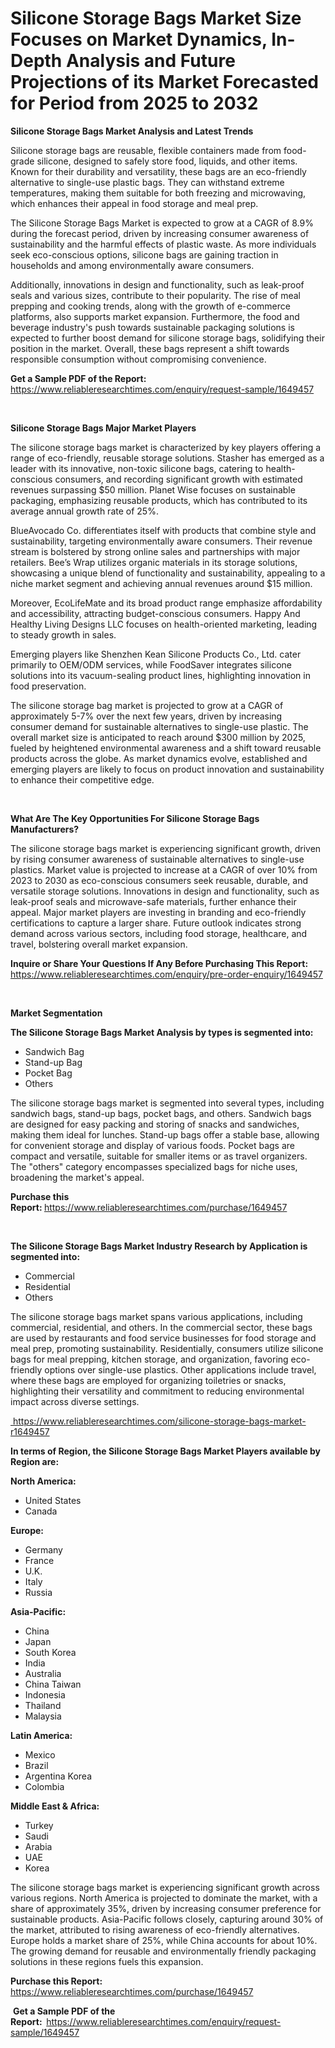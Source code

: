 <p><h1>Silicone Storage Bags Market Size Focuses on Market Dynamics, In-Depth Analysis and Future Projections of its Market Forecasted for Period from 2025 to 2032</h1></p><p><strong>Silicone Storage Bags Market Analysis and Latest Trends</strong></p>
<p><p>Silicone storage bags are reusable, flexible containers made from food-grade silicone, designed to safely store food, liquids, and other items. Known for their durability and versatility, these bags are an eco-friendly alternative to single-use plastic bags. They can withstand extreme temperatures, making them suitable for both freezing and microwaving, which enhances their appeal in food storage and meal prep.</p><p>The Silicone Storage Bags Market is expected to grow at a CAGR of 8.9% during the forecast period, driven by increasing consumer awareness of sustainability and the harmful effects of plastic waste. As more individuals seek eco-conscious options, silicone bags are gaining traction in households and among environmentally aware consumers. </p><p>Additionally, innovations in design and functionality, such as leak-proof seals and various sizes, contribute to their popularity. The rise of meal prepping and cooking trends, along with the growth of e-commerce platforms, also supports market expansion. Furthermore, the food and beverage industry's push towards sustainable packaging solutions is expected to further boost demand for silicone storage bags, solidifying their position in the market. Overall, these bags represent a shift towards responsible consumption without compromising convenience.</p></p>
<p><strong>Get a Sample PDF of the Report:&nbsp;</strong> <a href="https://www.reliableresearchtimes.com/enquiry/request-sample/1649457?utm_campaign=2717&utm_medium=2&utm_source=Github&utm_content=ia&utm_term=19042025&utm_id=silicone-storage-bags">https://www.reliableresearchtimes.com/enquiry/request-sample/1649457</a></p>
<p>&nbsp;</p>
<p><strong>Silicone Storage Bags Major Market Players</strong></p>
<p><p>The silicone storage bags market is characterized by key players offering a range of eco-friendly, reusable storage solutions. Stasher has emerged as a leader with its innovative, non-toxic silicone bags, catering to health-conscious consumers, and recording significant growth with estimated revenues surpassing $50 million. Planet Wise focuses on sustainable packaging, emphasizing reusable products, which has contributed to its average annual growth rate of 25%. </p><p>BlueAvocado Co. differentiates itself with products that combine style and sustainability, targeting environmentally aware consumers. Their revenue stream is bolstered by strong online sales and partnerships with major retailers. Bee’s Wrap utilizes organic materials in its storage solutions, showcasing a unique blend of functionality and sustainability, appealing to a niche market segment and achieving annual revenues around $15 million.</p><p>Moreover, EcoLifeMate and its broad product range emphasize affordability and accessibility, attracting budget-conscious consumers. Happy And Healthy Living Designs LLC focuses on health-oriented marketing, leading to steady growth in sales.</p><p>Emerging players like Shenzhen Kean Silicone Products Co., Ltd. cater primarily to OEM/ODM services, while FoodSaver integrates silicone solutions into its vacuum-sealing product lines, highlighting innovation in food preservation.</p><p>The silicone storage bag market is projected to grow at a CAGR of approximately 5-7% over the next few years, driven by increasing consumer demand for sustainable alternatives to single-use plastic. The overall market size is anticipated to reach around $300 million by 2025, fueled by heightened environmental awareness and a shift toward reusable products across the globe. As market dynamics evolve, established and emerging players are likely to focus on product innovation and sustainability to enhance their competitive edge.</p></p>
<p>&nbsp;</p>
<p><strong>What Are The Key Opportunities For Silicone Storage Bags Manufacturers?</strong></p>
<p><p>The silicone storage bags market is experiencing significant growth, driven by rising consumer awareness of sustainable alternatives to single-use plastics. Market value is projected to increase at a CAGR of over 10% from 2023 to 2030 as eco-conscious consumers seek reusable, durable, and versatile storage solutions. Innovations in design and functionality, such as leak-proof seals and microwave-safe materials, further enhance their appeal. Major market players are investing in branding and eco-friendly certifications to capture a larger share. Future outlook indicates strong demand across various sectors, including food storage, healthcare, and travel, bolstering overall market expansion.</p></p>
<p><strong>Inquire or Share Your Questions If Any Before Purchasing This Report:</strong> <a href="https://www.reliableresearchtimes.com/enquiry/pre-order-enquiry/1649457?utm_campaign=2717&utm_medium=2&utm_source=Github&utm_content=ia&utm_term=19042025&utm_id=silicone-storage-bags">https://www.reliableresearchtimes.com/enquiry/pre-order-enquiry/1649457</a></p>
<p>&nbsp;</p>
<p><strong>Market Segmentation</strong></p>
<p><strong>The Silicone Storage Bags Market Analysis by types is segmented into:</strong></p>
<p><ul><li>Sandwich Bag</li><li>Stand-up Bag</li><li>Pocket Bag</li><li>Others</li></ul></p>
<p><p>The silicone storage bags market is segmented into several types, including sandwich bags, stand-up bags, pocket bags, and others. Sandwich bags are designed for easy packing and storing of snacks and sandwiches, making them ideal for lunches. Stand-up bags offer a stable base, allowing for convenient storage and display of various foods. Pocket bags are compact and versatile, suitable for smaller items or as travel organizers. The "others" category encompasses specialized bags for niche uses, broadening the market's appeal.</p></p>
<p><strong>Purchase this Report:&nbsp;</strong><a href="https://www.reliableresearchtimes.com/purchase/1649457?utm_campaign=2717&utm_medium=2&utm_source=Github&utm_content=ia&utm_term=19042025&utm_id=silicone-storage-bags">https://www.reliableresearchtimes.com/purchase/1649457</a></p>
<p>&nbsp;</p>
<p><strong>The Silicone Storage Bags Market Industry Research by Application is segmented into:</strong></p>
<p><ul><li>Commercial</li><li>Residential</li><li>Others</li></ul></p>
<p><p>The silicone storage bags market spans various applications, including commercial, residential, and others. In the commercial sector, these bags are used by restaurants and food service businesses for food storage and meal prep, promoting sustainability. Residentially, consumers utilize silicone bags for meal prepping, kitchen storage, and organization, favoring eco-friendly options over single-use plastics. Other applications include travel, where these bags are employed for organizing toiletries or snacks, highlighting their versatility and commitment to reducing environmental impact across diverse settings.</p></p>
<p><a href="https://www.reliableresearchtimes.com/silicone-storage-bags-market-r1649457?utm_campaign=2717&utm_medium=2&utm_source=Github&utm_content=ia&utm_term=19042025&utm_id=silicone-storage-bags">&nbsp;https://www.reliableresearchtimes.com/silicone-storage-bags-market-r1649457</a></p>
<p><strong>In terms of Region, the Silicone Storage Bags Market Players available by Region are:</strong></p>
<p>
    <p> <strong> North America: </strong>
        <ul>
            <li>United States</li>
            <li>Canada</li>
        </ul>
        </p> 
    <p> <strong> Europe: </strong>
        <ul>
            <li>Germany</li>
            <li>France</li>
            <li>U.K.</li>
            <li>Italy</li>
            <li>Russia</li>
        </ul>
        </p> 
    <p> <strong> Asia-Pacific: </strong>
        <ul>
            <li>China</li>
            <li>Japan</li>
            <li>South Korea</li>
            <li>India</li>
            <li>Australia</li>
            <li>China Taiwan</li>
            <li>Indonesia</li>
            <li>Thailand</li>
            <li>Malaysia</li>
        </ul>
        </p> 
    <p> <strong> Latin America: </strong>
        <ul>
            <li>Mexico</li>
            <li>Brazil</li>
            <li>Argentina Korea</li>
            <li>Colombia</li>
        </ul>
        </p> 
    <p> <strong> Middle East & Africa: </strong>
        <ul>
            <li>Turkey</li>
            <li>Saudi</li>
            <li>Arabia</li>
            <li>UAE</li>
            <li>Korea</li>
        </ul>
    </p>
    </p>
<p><p>The silicone storage bags market is experiencing significant growth across various regions. North America is projected to dominate the market, with a share of approximately 35%, driven by increasing consumer preference for sustainable products. Asia-Pacific follows closely, capturing around 30% of the market, attributed to rising awareness of eco-friendly alternatives. Europe holds a market share of 25%, while China accounts for about 10%. The growing demand for reusable and environmentally friendly packaging solutions in these regions fuels this expansion.</p></p>
<p><strong>Purchase this Report: </strong><a href="https://www.reliableresearchtimes.com/purchase/1649457?utm_campaign=2717&utm_medium=2&utm_source=Github&utm_content=ia&utm_term=19042025&utm_id=silicone-storage-bags">https://www.reliableresearchtimes.com/purchase/1649457</a></p>
<p>&nbsp;<strong>Get a Sample PDF of the Report:&nbsp;&nbsp;</strong><a href="https://www.reliableresearchtimes.com/enquiry/request-sample/1649457?utm_campaign=2717&utm_medium=2&utm_source=Github&utm_content=ia&utm_term=19042025&utm_id=silicone-storage-bags">https://www.reliableresearchtimes.com/enquiry/request-sample/1649457</a></p>
<p><strong></strong></p>
<p><p></p><p></p><p></p></p>